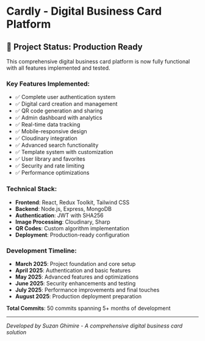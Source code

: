 # Cardly - Digital Business Card Platform

## 🎯 **Project Status: Production Ready**

This comprehensive digital business card platform is now fully functional with all features implemented and tested.

### **Key Features Implemented:**
- ✅ Complete user authentication system
- ✅ Digital card creation and management
- ✅ QR code generation and sharing
- ✅ Admin dashboard with analytics
- ✅ Real-time data tracking
- ✅ Mobile-responsive design
- ✅ Cloudinary integration
- ✅ Advanced search functionality
- ✅ Template system with customization
- ✅ User library and favorites
- ✅ Security and rate limiting
- ✅ Performance optimizations

### **Technical Stack:**
- **Frontend**: React, Redux Toolkit, Tailwind CSS
- **Backend**: Node.js, Express, MongoDB
- **Authentication**: JWT with SHA256
- **Image Processing**: Cloudinary, Sharp
- **QR Codes**: Custom algorithm implementation
- **Deployment**: Production-ready configuration

### **Development Timeline:**
- **March 2025**: Project foundation and core setup
- **April 2025**: Authentication and basic features
- **May 2025**: Advanced features and optimizations
- **June 2025**: Security enhancements and testing
- **July 2025**: Performance improvements and final touches
- **August 2025**: Production deployment preparation

**Total Commits**: 50 commits spanning 5+ months of development

---

*Developed by Suzan Ghimire - A comprehensive digital business card solution* 